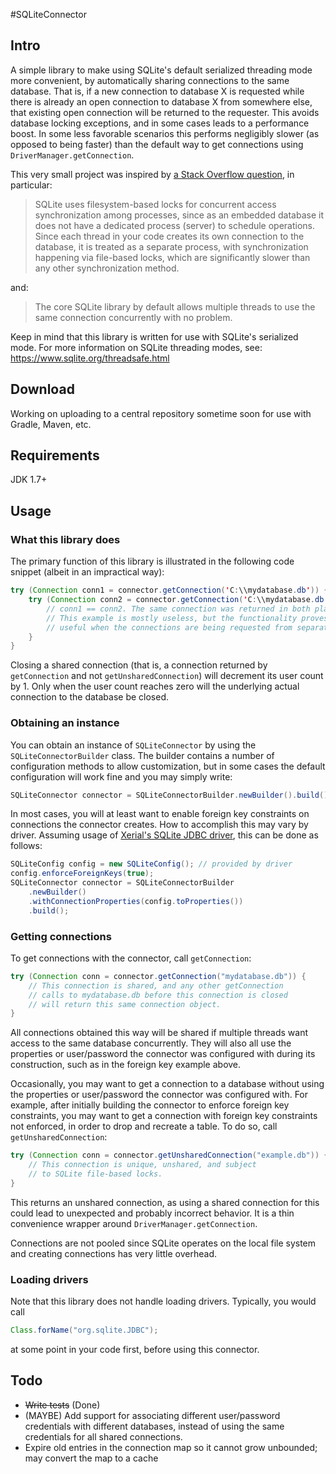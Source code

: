 #SQLiteConnector

## Intro

A simple library to make using SQLite's default serialized threading mode more convenient, by automatically sharing connections to the same database. That is, if a new connection to database X is requested while there is already an open connection to database X from somewhere else, that existing open connection will be returned to the requester. This avoids database locking exceptions, and in some cases leads to a performance boost. In some less favorable scenarios this performs negligibly slower (as opposed to being faster) than the default way to get connections using `DriverManager.getConnection`.

This very small project was inspired by [a Stack Overflow question](http://stackoverflow.com/questions/10707434/sqlite-in-a-multithreaded-java-application), in particular:
> SQLite uses filesystem-based locks for concurrent access synchronization among processes, since as an embedded database it does not have a dedicated process (server) to schedule operations. Since each thread in your code creates its own connection to the database, it is treated as a separate process, with synchronization happening via file-based locks, which are significantly slower than any other synchronization method.

and:
> The core SQLite library by default allows multiple threads to use the same connection concurrently with no problem.

Keep in mind that this library is written for use with SQLite's serialized mode. For more information on SQLite threading modes, see: https://www.sqlite.org/threadsafe.html

## Download

Working on uploading to a central repository sometime soon for use with Gradle, Maven, etc.

## Requirements

JDK 1.7+

## Usage

### What this library does
The primary function of this library is illustrated in the following code snippet (albeit in an impractical way):
```java
try (Connection conn1 = connector.getConnection('C:\\mydatabase.db')) {
    try (Connection conn2 = connector.getConnection('C:\\mydatabase.db')) {
        // conn1 == conn2. The same connection was returned in both places.
        // This example is mostly useless, but the functionality proves more
        // useful when the connections are being requested from separate threads.
    }
}
```
Closing a shared connection (that is, a connection returned by `getConnection` and not `getUnsharedConnection`) will decrement its user count by 1. Only when the user count reaches zero will the underlying actual connection to the database be closed.


### Obtaining an instance

You can obtain an instance of `SQLiteConnector` by using the `SQLiteConnectorBuilder` class.
The builder contains a number of configuration methods to allow customization, but in some cases
the default configuration will work fine and you may simply write:
```java
SQLiteConnector connector = SQLiteConnectorBuilder.newBuilder().build();
```
In most cases, you will at least want to enable foreign key constraints on connections the connector creates.
How to accomplish this may vary by driver. Assuming usage of [Xerial's SQLite JDBC driver](https://github.com/xerial/sqlite-jdbc), this can be done as follows:
```java
SQLiteConfig config = new SQLiteConfig(); // provided by driver
config.enforceForeignKeys(true);
SQLiteConnector connector = SQLiteConnectorBuilder
    .newBuilder()
    .withConnectionProperties(config.toProperties())
    .build();
```

### Getting connections

To get connections with the connector, call `getConnection`:
```java
try (Connection conn = connector.getConnection("mydatabase.db")) {
	// This connection is shared, and any other getConnection
	// calls to mydatabase.db before this connection is closed
	// will return this same connection object.
}
```
All connections obtained this way will be shared if multiple threads want access to the same database concurrently. They will also all use the properties or user/password the connector was configured with during its construction, such as in the foreign key example above.

Occasionally, you may want to get a connection to a database without using the properties or user/password the connector was configured with. For example, after initially building the connector to enforce foreign key constraints, you may want to get a connection with foreign key constraints not enforced, in order to drop and recreate a table. To do so, call `getUnsharedConnection`:
```java
try (Connection conn = connector.getUnsharedConnection("example.db")) {
	// This connection is unique, unshared, and subject
	// to SQLite file-based locks.
}
```
This returns an unshared connection, as using a shared connection for this could lead to unexpected and probably incorrect behavior. It is a thin convenience wrapper around `DriverManager.getConnection`.

Connections are not pooled since SQLite operates on the local file system and creating connections has very little overhead.

### Loading drivers

Note that this library does not handle loading drivers. Typically, you would call
```java
Class.forName("org.sqlite.JDBC");
```
at some point in your code first, before using this connector.

## Todo
- ~~Write tests~~ (Done)
- (MAYBE) Add support for associating different user/password credentials with different databases,
instead of using the same credentials for all shared connections.
- Expire old entries in the connection map so it cannot grow unbounded; may convert the map to a cache
